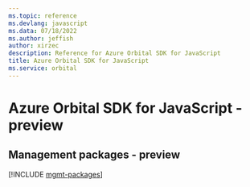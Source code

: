 ```yaml
---
ms.topic: reference
ms.devlang: javascript
ms.data: 07/18/2022
ms.author: jeffish
author: xirzec
description: Reference for Azure Orbital SDK for JavaScript
title: Azure Orbital SDK for JavaScript
ms.service: orbital
---
```

# Azure Orbital SDK for JavaScript - preview

## Management packages - preview
[!INCLUDE [mgmt-packages](orbital-mgmt-index.md)]
